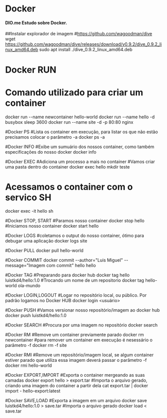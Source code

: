 # Docker

#### DIO.me Estudo sobre Docker.

##Instalar explorador de imagem
#https://github.com/wagoodman/dive
wget https://github.com/wagoodman/dive/releases/download/v0.9.2/dive_0.9.2_linux_amd64.deb
sudo apt install ./dive_0.9.2_linux_amd64.deb

# Docker RUN
# Comando utilizado para criar um container
docker run --name newcontainer hello-world
docker run --name hello -d busybox sleep 3600
docker run --name site -d -p 80:80 nginx

#Docker PS
#Lista os container em execução, para listar os que não estão precisamos colocar o parâmetro -a
docker ps -a

#Docker INFO
#Exibe um sumuário dos nossos container, como também especificações do nosso docker
docker info

#Docker EXEC
#Adiciona um processo a mais no container
#Vamos criar uma pasta dentro do container
docker exec hello mkdir teste
# Acessamos o container com o servico SH
docker exec -it hello sh

#Docker STOP, START
#Paramos nosso container
docker stop hello
#Iniciamos nosso container
docker start hello

#Docker LOGS
#coletamos o output do nosso container, ótimo para debugar uma aplicação
docker logs site

#Docker PULL
docker pull hello-world

#Docker COMMIT
docker commit --author="Luis Miguel" --message="Imagem com commit" hello hello

#Docker TAG
#Preparando para docker hub
docker tag hello luistkd4/hello:1.0
#Trocando um nome de um repositorio
docker tag hello-world ola-mundo

#Docker LOGIN,LOGOUT
#Logar no repositório local, ou público. Por padrão logamos no Docker HUB
docker login <usuário>

#Docker PUSH
#Vamos versionar nosso repositório/imagem ao docker hub
docker push luistkd4/hello:1.0

#Docker SEARCH
#Procura por uma imagem no repositório
docker search <consulta>

#Docker RM
#Remove um container previamente parado
docker rm newcontainer
#para remover um container em execução é nesessário o parâmetro -f
docker rm -f site

#Docker RMI
#Remove um repositório/imagem local, se algum container estiver parado que utiliza essa imagem deverá passar o parâmetro -f
docker rmi hello-world

#Docker EXPORT,IMPORT
#Exporta o container mergeando as suas camadas
docker export hello > export.tar
#Importa o arquivo gerado, criando uma imagem do container a partir dela
cat export.tar | docker import - hello-export:latest

#Docker SAVE,LOAD
#Exporta a imagem em um arquivo
docker save luistkd4/hello:1.0 > save.tar
#Importa o arquivo gerado
docker load < save.tar

